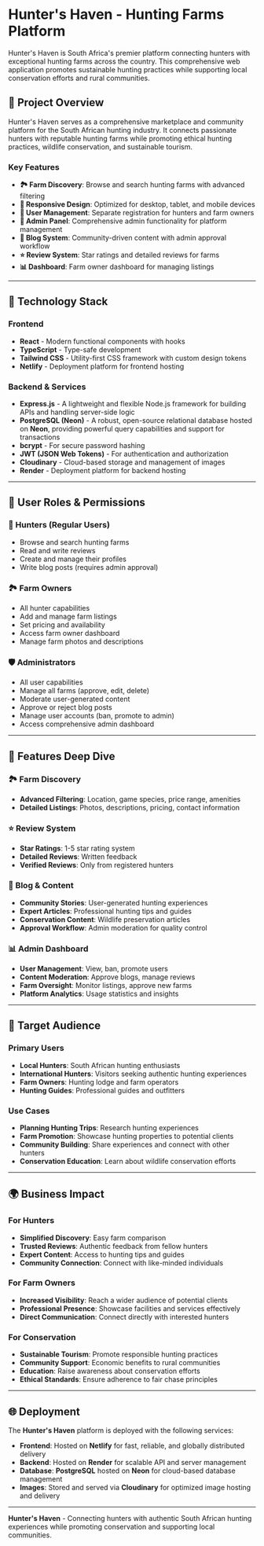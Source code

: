 # Hunter's Haven - Hunting Farms Platform

Hunter's Haven is South Africa's premier platform connecting hunters with exceptional hunting farms across the country. This comprehensive web application promotes sustainable hunting practices while supporting local conservation efforts and rural communities.

## 🎯 Project Overview

Hunter's Haven serves as a comprehensive marketplace and community platform for the South African hunting industry. It connects passionate hunters with reputable hunting farms while promoting ethical hunting practices, wildlife conservation, and sustainable tourism.

### Key Features

- **🏞️ Farm Discovery**: Browse and search hunting farms with advanced filtering
- **📱 Responsive Design**: Optimized for desktop, tablet, and mobile devices
- **👥 User Management**: Separate registration for hunters and farm owners
- **🔐 Admin Panel**: Comprehensive admin functionality for platform management
- **📝 Blog System**: Community-driven content with admin approval workflow
- **⭐ Review System**: Star ratings and detailed reviews for farms
- **📊 Dashboard**: Farm owner dashboard for managing listings

---

## 🚀 Technology Stack

### Frontend

- **React** - Modern functional components with hooks
- **TypeScript** - Type-safe development
- **Tailwind CSS** - Utility-first CSS framework with custom design tokens
- **Netlify** - Deployment platform for frontend hosting

### Backend & Services

- **Express.js** - A lightweight and flexible Node.js framework for building APIs and handling server-side logic
- **PostgreSQL (Neon)** - A robust, open-source relational database hosted on **Neon**, providing powerful query capabilities and support for transactions
- **bcrypt** - For secure password hashing
- **JWT (JSON Web Tokens)** - For authentication and authorization
- **Cloudinary** - Cloud-based storage and management of images
- **Render** - Deployment platform for backend hosting

---

## 👥 User Roles & Permissions

### 🎯 Hunters (Regular Users)

- Browse and search hunting farms
- Read and write reviews
- Create and manage their profiles
- Write blog posts (requires admin approval)

### 🏞️ Farm Owners

- All hunter capabilities
- Add and manage farm listings
- Set pricing and availability
- Access farm owner dashboard
- Manage farm photos and descriptions

### 🛡️ Administrators

- All user capabilities
- Manage all farms (approve, edit, delete)
- Moderate user-generated content
- Approve or reject blog posts
- Manage user accounts (ban, promote to admin)
- Access comprehensive admin dashboard

---

## 📱 Features Deep Dive

### 🏞️ Farm Discovery

- **Advanced Filtering**: Location, game species, price range, amenities
- **Detailed Listings**: Photos, descriptions, pricing, contact information

### ⭐ Review System

- **Star Ratings**: 1-5 star rating system
- **Detailed Reviews**: Written feedback
- **Verified Reviews**: Only from registered hunters

### 📝 Blog & Content

- **Community Stories**: User-generated hunting experiences
- **Expert Articles**: Professional hunting tips and guides
- **Conservation Content**: Wildlife preservation articles
- **Approval Workflow**: Admin moderation for quality control

### 📊 Admin Dashboard

- **User Management**: View, ban, promote users
- **Content Moderation**: Approve blogs, manage reviews
- **Farm Oversight**: Monitor listings, approve new farms
- **Platform Analytics**: Usage statistics and insights

---

## 🎯 Target Audience

### Primary Users

- **Local Hunters**: South African hunting enthusiasts
- **International Hunters**: Visitors seeking authentic hunting experiences
- **Farm Owners**: Hunting lodge and farm operators
- **Hunting Guides**: Professional guides and outfitters

### Use Cases

- **Planning Hunting Trips**: Research hunting experiences
- **Farm Promotion**: Showcase hunting properties to potential clients
- **Community Building**: Share experiences and connect with other hunters
- **Conservation Education**: Learn about wildlife conservation efforts

---

## 🌍 Business Impact

### For Hunters

- **Simplified Discovery**: Easy farm comparison
- **Trusted Reviews**: Authentic feedback from fellow hunters
- **Expert Content**: Access to hunting tips and guides
- **Community Connection**: Connect with like-minded individuals

### For Farm Owners

- **Increased Visibility**: Reach a wider audience of potential clients
- **Professional Presence**: Showcase facilities and services effectively
- **Direct Communication**: Connect directly with interested hunters

### For Conservation

- **Sustainable Tourism**: Promote responsible hunting practices
- **Community Support**: Economic benefits to rural communities
- **Education**: Raise awareness about conservation efforts
- **Ethical Standards**: Ensure adherence to fair chase principles

---

## 🌐 Deployment

The **Hunter's Haven** platform is deployed with the following services:

- **Frontend**: Hosted on **Netlify** for fast, reliable, and globally distributed delivery
- **Backend**: Hosted on **Render** for scalable API and server management
- **Database**: **PostgreSQL** hosted on **Neon** for cloud-based database management
- **Images**: Stored and served via **Cloudinary** for optimized image hosting and delivery

---

**Hunter's Haven** - Connecting hunters with authentic South African hunting experiences while promoting conservation and supporting local communities.
